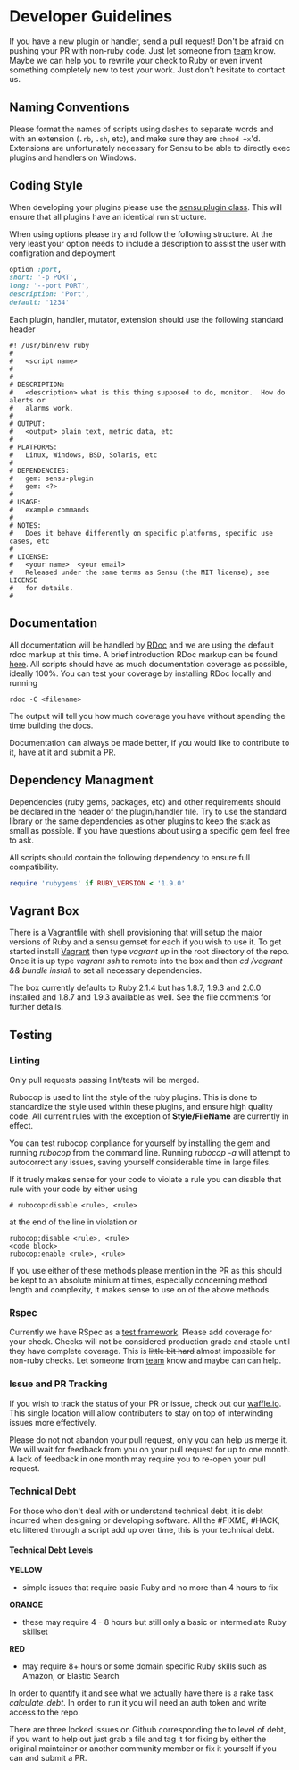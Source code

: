# Developer Guidelines

If you have a new plugin or handler, send a pull request! Don't be afraid on pushing your PR with non-ruby code. Just let someone from [team](https://github.com/sensu?tab=members) know. Maybe we can help you to rewrite your check to Ruby or even invent something completely new to test your work. Just don't hesitate to contact us.

## Naming Conventions

Please format the names of scripts using dashes to separate words and with an
extension (`.rb`, `.sh`, etc), and make sure they are `chmod +x`'d.
Extensions are unfortunately necessary for Sensu to be able to directly
exec plugins and handlers on Windows.

## Coding Style

When developing your plugins please use the [sensu plugin class](https://github.com/sensu/sensu-plugin).  This will ensure that all plugins have an identical run structure.

When using options please try and follow the following structure.  At the very least your option needs to include a description to assist the user with configration and deployment
```ruby
option :port,
short: '-p PORT',
long: '--port PORT',
description: 'Port',
default: '1234'
```

Each plugin, handler, mutator, extension should use the following standard header

````
#! /usr/bin/env ruby
#
#   <script name>
#
#
# DESCRIPTION:
#   <description> what is this thing supposed to do, monitor.  How do alerts or
#   alarms work.
#
# OUTPUT:
#   <output> plain text, metric data, etc
#
# PLATFORMS:
#   Linux, Windows, BSD, Solaris, etc
#
# DEPENDENCIES:
#   gem: sensu-plugin
#   gem: <?>
#
# USAGE:
#   example commands
#
# NOTES:
#   Does it behave differently on specific platforms, specific use cases, etc
#
# LICENSE:
#   <your name>  <your email>
#   Released under the same terms as Sensu (the MIT license); see LICENSE
#   for details.
#
````

## Documentation

All documentation will be handled by [RDoc](https://github.com/rdoc/rdoc) and we are using the default rdoc markup at this time. A brief introduction RDoc markup can be found [here](http://docs.seattlerb.org/rdoc/RDoc/Markup.html). All scripts should have as much documentation coverage as possible, ideally 100%.  You can test your coverage by installing RDoc locally and running

```shell
rdoc -C <filename>
```

The output will tell you how much coverage you have without spending the time building the docs.  

Documentation can always be made better, if you would like to contribute to it, have at it and submit a PR.

## Dependency Managment

Dependencies (ruby gems, packages, etc) and other requirements should
be declared in the header of the plugin/handler file.  Try to use the standard library or the same dependencies as other plugins to keep the stack as small as possible.  If you have questions about using a specific gem feel free to ask.

All scripts should contain the following dependency to ensure full compatibility.


```ruby
require 'rubygems' if RUBY_VERSION < '1.9.0'
```

## Vagrant Box

There is a Vagrantfile with shell provisioning that will setup the major versions of Ruby and a sensu gemset for each if you wish to use it.  To get started install [Vagrant](https://www.vagrantup.com/) then type *vagrant up* in the root directory of the repo.  Once it is up type *vagrant ssh* to remote into the box and then *cd /vagrant && bundle install* to set all necessary dependencies.

The box currently defaults to Ruby 2.1.4 but has 1.8.7, 1.9.3 and 2.0.0 installed and 1.8.7 and 1.9.3 available as well.  See the file comments for further details.

## Testing

### Linting
Only pull requests passing lint/tests will be merged.

Rubocop is used to lint the style of the ruby plugins. This is done
to standardize the style used within these plugins, and ensure high
quality code.  All current rules with the exception of <b>Style/FileName</b> are currently in effect.

You can test rubocop conpliance for yourself by installing the gem and running <i>rubocop</i> from the command line.
Running <i>rubocop -a</i> will attempt to autocorrect any issues, saving yourself considerable time in large files.

If it truely makes sense for your code to violate a rule you can disable that rule with your code by either using
```shell
# rubocop:disable <rule>, <rule>
```
at the end of the line in violation or
```shell
rubocop:disable <rule>, <rule>
<code block>
rubocop:enable <rule>, <rule>
```

If you use either of these methods please mention in the PR as this should be kept to an absolute minium at times, especially concerning method length and complexity, it makes sense to use on of the above methods.

### Rspec

Currently we have RSpec as a [test framework](https://github.com/sensu/sensu-plugin-spec). Please add coverage for your check.  Checks will not be considered production grade and stable until they have complete coverage.
This is ~~little bit hard~~ almost impossible for non-ruby checks. Let someone from [team](https://github.com/sensu?tab=members) know and maybe can can help.

### Issue and PR Tracking

If you wish to track the status of your PR or issue, check out our [waffle.io](https://waffle.io/sensu/sensu-community-plugins).  This single location will allow contributers to stay on top of interwinding issues more effectively.

Please do not not abandon your pull request, only you can help us merge
it. We will wait for feedback from you on your pull request for up to
one month. A lack of feedback in one month may require you to re-open
your pull request.  

### Technical Debt

For those who don't deal with or understand technical debt, it is debt incurred when designing or developing software.  All the #FIXME, #HACK, etc littered through a script add up over time, this is your technical debt.

#### Technical Debt Levels

**YELLOW**

* simple issues that require basic Ruby and no more than 4 hours to fix

**ORANGE**

* these may require 4 - 8 hours but still only a basic or intermediate Ruby skillset

**RED**

* may require 8+ hours or some domain specific Ruby skills such as Amazon, or Elastic Search

In order to quantify it and see what we actually have there is a rake task *calculate_debt*.  In order to run it you will need an auth token and write access to the repo.

There are three locked issues on Github corresponding the to level of debt, if you want to help out just grab a file and tag it for fixing by either the original maintainer or another community member or fix it yourself if you can and submit a PR.
